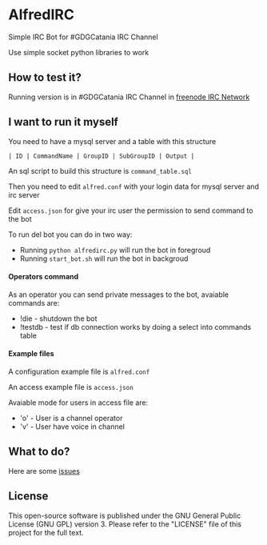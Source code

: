 # AlfredIRC
Simple IRC Bot for #GDGCatania IRC Channel

Use simple socket python libraries to work

## How to test it?

Running version is in #GDGCatania IRC Channel in [freenode IRC Network](https://webchat.freenode.net/)

## I want to run it myself 

You need to have a mysql server and a table with this structure
```
| ID | CommandName | GroupID | SubGroupID | Output |
```


An sql script to build this structure is `command_table.sql`

Then you need to edit `alfred.conf` with your login data for mysql server and irc server

Edit `access.json` for give your irc user the permission to send command to the bot

To run del bot you can do in two way:

* Running `python alfredirc.py` will run the bot in foregroud
* Running `start_bot.sh` will run the bot in backgroud

#### Operators command

As an operator you can send private messages to the bot, avaiable commands are:

* !die - shutdown the bot
* !testdb - test if db connection works by doing a select into commands table


#### Example files
  
A configuration example file is `alfred.conf` 

An access example file is `access.json`

Avaiable mode for users in access file are:

* 'o' - User is a channel operator
* 'v' - User have voice in channel
  

## What to do?

Here are some [issues](https://github.com/GDGCatania/AlfredIRC/issues)


## License

This open-source software is published under the GNU General Public License (GNU GPL) version 3. Please refer to the "LICENSE" file of this project for the full text.


